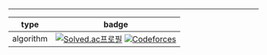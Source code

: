 


---
| type | badge|
| ---- | ----|
| algorithm | [![Solved.ac프로필](http://mazassumnida.wtf/api/mini/generate_badge?boj=codethinking)](https://solved.ac/codethinking) [![Codeforces](https://badges.joonhyung.xyz/codeforces/cothi.svg)](https://codeforces.com/profile/cothi) |

